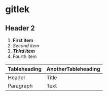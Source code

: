 # gitlek

## Header 2

1. **First item**
2. *Second item*
3. ***Third item***
4. Fourth item

| **Tableheading** | **AnotherTableheading** |
|------------------|-------------------------|
| Header           | Title                   |
| Paragraph        | Text                    |

